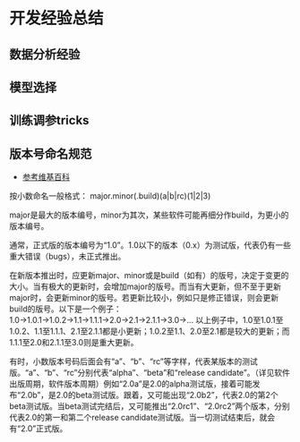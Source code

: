 # 开发经验总结

## 数据分析经验
## 模型选择
## 训练调参tricks

## 版本号命名规范
* [参考维基百科](https://zh.wikipedia.org/wiki/%E8%BB%9F%E4%BB%B6%E7%89%88%E6%9C%AC%E8%99%9F)

按小数命名一般格式： major.minor(.build)(a|b|rc)(1|2|3)

major是最大的版本编号，minor为其次，某些软件可能再细分作build，为更小的版本编号。

通常，正式版的版本编号为“1.0”。1.0以下的版本（0.x）为测试版，代表仍有一些重大错误（bugs），未正式推出。

在新版本推出时，应更新major、minor或是build（如有）的版号，决定于变更的大小。当有极大的更新时，会增加major的版号。而当有大更新，但不至于更新major时，会更新minor的版号。若更新比较小，例如只是修正错误，则会更新build的版号。以下是一个例子：
1.0→1.0.1→1.0.2→1.1→1.1.1→2.0→2.1→2.1.1→3.0→…
以上例子中，1.0至1.0.1至1.0.2、1.1至1.1.1、2.1至2.1.1都是小更新；1.0.2至1.1、2.0至2.1都是较大的更新；而1.1.1至2.0和2.1.1至3.0则是重大更新。

有时，小数版本号码后面会有“a”、“b”、“rc”等字样，代表某版本的测试版。“a”、“b”、“rc”分别代表“alpha”、“beta”和“release candidate”。（详见软件出版周期，软件版本周期）例如“2.0a”是2.0的alpha测试版，接着可能发布“2.0b”，是2.0的beta测试版。跟着，又可能出现“2.0b2”，代表2.0的第2个beta测试版。当beta测试完结后，又可能推出“2.0rc1”、“2.0rc2”两个版本，分别代表2.0的第一和第二个release candidate测试版。当一切测试结束后，就会有“2.0”正式版。